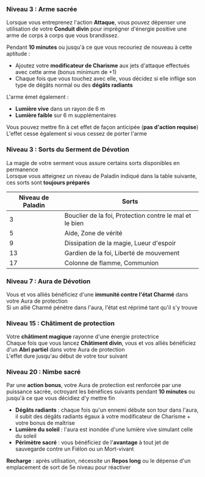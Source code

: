 
### Niveau 3 : Arme sacrée

Lorsque vous entreprenez l'action **Attaque**, vous pouvez dépenser une utilisation de votre **Conduit divin** pour imprégner d'énergie positive une arme de corps à corps que vous brandissez.

Pendant **10 minutes** ou jusqu'à ce que vous recouriez de nouveau à cette aptitude :

- Ajoutez votre **modificateur de Charisme** aux jets d'attaque effectués avec cette arme (bonus minimum de +1)
- Chaque fois que vous touchez avec elle, vous décidez si elle inflige son type de dégâts normal ou des **dégâts radiants**


L'arme émet également :

- **Lumière vive** dans un rayon de 6 m
- **Lumière faible** sur 6 m supplémentaires


Vous pouvez mettre fin à cet effet de façon anticipée (**pas d'action requise**)  
L'effet cesse également si vous cessez de porter l'arme

### Niveau 3 : Sorts du Serment de Dévotion

La magie de votre serment vous assure certains sorts disponibles en permanence  
Lorsque vous atteignez un niveau de Paladin indiqué dans la table suivante, ces sorts sont **toujours préparés**

|Niveau de Paladin|Sorts|
|---|---|
|3|Bouclier de la foi, Protection contre le mal et le bien|
|5|Aide, Zone de vérité|
|9|Dissipation de la magie, Lueur d'espoir|
|13|Gardien de la foi, Liberté de mouvement|
|17|Colonne de flamme, Communion|

### Niveau 7 : Aura de Dévotion

Vous et vos alliés bénéficiez d'une **immunité contre l'état Charmé** dans votre Aura de protection  
Si un allié Charmé pénètre dans l'aura, l'état est réprimé tant qu'il s'y trouve

### Niveau 15 : Châtiment de protection

Votre **châtiment magique** rayonne d'une énergie protectrice  
Chaque fois que vous lancez **Châtiment divin**, vous et vos alliés bénéficiez d'un **Abri partiel** dans votre Aura de protection  
L'effet dure jusqu'au début de votre tour suivant

### Niveau 20 : Nimbe sacré

Par une **action bonus**, votre Aura de protection est renforcée par une puissance sacrée, octroyant les bénéfices suivants pendant **10 minutes** ou jusqu'à ce que vous décidiez d'y mettre fin

- **Dégâts radiants** : chaque fois qu'un ennemi débute son tour dans l'aura, il subit des dégâts radiants égaux à votre modificateur de Charisme + votre bonus de maîtrise
- **Lumière du soleil** : l'aura est inondée d'une lumière vive simulant celle du soleil
- **Périmètre sacré** : vous bénéficiez de l'**avantage** à tout jet de sauvegarde contre un Fiélon ou un Mort-vivant

**Recharge** : après utilisation, nécessite un **Repos long** ou le dépense d'un emplacement de sort de 5e niveau pour réactiver
